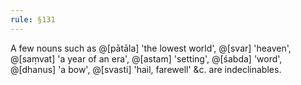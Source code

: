 ```yaml
---
rule: §131
---
```


A few nouns such as @[pātāla] 'the lowest world', @[svar] 'heaven', @[saṃvat] 'a year of an era', @[astam] 'setting', @[śabda] 'word', @[dhanus] 'a bow', @[svasti] 'hail, farewell' &c. are indeclinables.
